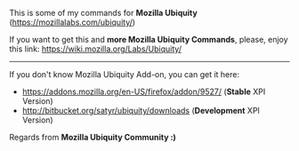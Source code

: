This is some of my commands for **Mozilla Ubiquity** (https://mozillalabs.com/ubiquity/)

If you want to get this and **more Mozilla Ubiquity Commands**, please, enjoy this link:
https://wiki.mozilla.org/Labs/Ubiquity/

------------------------------------------------------------------------

If you don't know Mozilla Ubiquity Add-on, you can get it here:

  - https://addons.mozilla.org/en-US/firefox/addon/9527/ (**Stable** XPI Version)
  - http://bitbucket.org/satyr/ubiquity/downloads (**Development** XPI Version)

Regards from **Mozilla Ubiquity Community :)**
